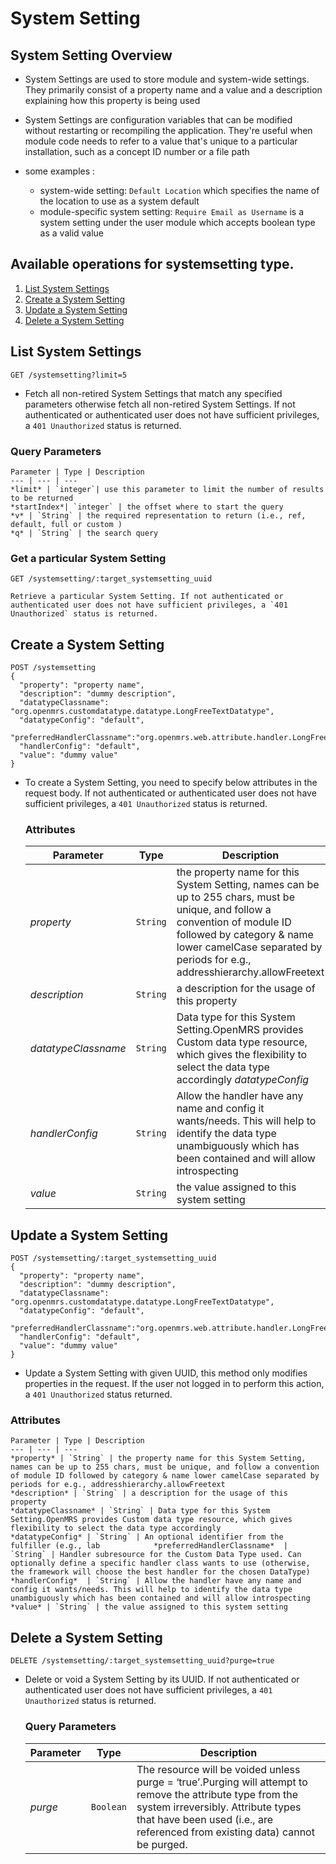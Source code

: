 # System Setting

## System Setting Overview

* System Settings are used to store module and system-wide settings. They primarily consist of a property name and a value and a description explaining how this property is being used

* System Settings are configuration variables that can be modified without restarting or recompiling the application. They're useful when module code needs to refer to a value that's unique to a particular installation, such as a concept ID number or a file path

* some examples : 
     * system-wide setting: `Default Location` which specifies the name of the location to use as a system default 
     * module-specific system setting: `Require Email as Username` is a system setting under the user module which accepts boolean type as a valid value 


## Available operations for systemsetting type.

1. [List System Settings](#list-system-settings)
2. [Create a System Setting](#create-a-system-setting)
3. [Update a System Setting](#update-a-system-setting)
4. [Delete a System Setting](#delete-a-system-setting)

## List System Settings

```console
GET /systemsetting?limit=5
```
* Fetch all non-retired System Settings that match any specified parameters otherwise fetch all non-retired System Settings. 
If not authenticated or authenticated user does not have sufficient privileges, a `401 Unauthorized` status is returned.

### Query Parameters

    Parameter | Type | Description
    --- | --- | ---
    *limit* | `integer`| use this parameter to limit the number of results to be returned 
    *startIndex*| `integer` | the offset where to start the query
    *v* | `String` | the required representation to return (i.e., ref, default, full or custom )
    *q* | `String` | the search query


### Get a particular System Setting

```console
GET /systemsetting/:target_systemsetting_uuid
```
    Retrieve a particular System Setting. If not authenticated or authenticated user does not have sufficient privileges, a `401 Unauthorized` status is returned.


## Create a System Setting


```console
POST /systemsetting
{
  "property": "property name",
  "description": "dummy description",
  "datatypeClassname": "org.openmrs.customdatatype.datatype.LongFreeTextDatatype",
  "datatypeConfig": "default",
  "preferredHandlerClassname":"org.openmrs.web.attribute.handler.LongFreeTextTextareaHandler"
  "handlerConfig": "default",
  "value": "dummy value"
}
```
* To create a System Setting, you need to specify below attributes in the request body. If not authenticated or authenticated user does not have sufficient privileges, a `401 Unauthorized` status is returned.

    ### Attributes

    Parameter | Type | Description
    --- | --- | ---
    *property* | `String` | the property name for this System Setting, names can be up to 255 chars, must be unique, and follow a convention of module ID followed by category & name lower camelCase separated by periods for e.g., addresshierarchy.allowFreetext
    *description* | `String` | a description for the usage of this property
    *datatypeClassname* | `String` | Data type for this System Setting.OpenMRS provides Custom data type resource, which gives the flexibility to select the data type accordingly             *datatypeConfig* | `String` | An optional identifier from the fulfiller (e.g., lab            *preferredHandlerClassname*  | `String` | Handler subresource for the Custom Data Type used. Can optionally define a specific handler class wants to use (otherwise, the framework will choose the best handler for the chosen DataType)
    *handlerConfig*  | `String` | Allow the handler have any name and config it wants/needs. This will help to identify the data type unambiguously which has been contained and will allow introspecting
    *value* | `String` | the value assigned to this system setting 
    
## Update a System Setting


```console
POST /systemsetting/:target_systemsetting_uuid
{
  "property": "property name",
  "description": "dummy description",
  "datatypeClassname": "org.openmrs.customdatatype.datatype.LongFreeTextDatatype",
  "datatypeConfig": "default",
  "preferredHandlerClassname":"org.openmrs.web.attribute.handler.LongFreeTextTextareaHandler"
  "handlerConfig": "default",
  "value": "dummy value"
}
```
* Update a System Setting with given UUID, this method only modifies properties in the request. If the user not logged in to perform this action, a `401 Unauthorized` status returned.

### Attributes

    Parameter | Type | Description
    --- | --- | ---
    *property* | `String` | the property name for this System Setting, names can be up to 255 chars, must be unique, and follow a convention of module ID followed by category & name lower camelCase separated by periods for e.g., addresshierarchy.allowFreetext
    *description* | `String` | a description for the usage of this property
    *datatypeClassname* | `String` | Data type for this System Setting.OpenMRS provides Custom data type resource, which gives flexibility to select the data type accordingly             *datatypeConfig* | `String` | An optional identifier from the fulfiller (e.g., lab            *preferredHandlerClassname*  | `String` | Handler subresource for the Custom Data Type used. Can optionally define a specific handler class wants to use (otherwise, the framework will choose the best handler for the chosen DataType)
    *handlerConfig*  | `String` | Allow the handler have any name and config it wants/needs. This will help to identify the data type unambiguously which has been contained and will allow introspecting
    *value* | `String` | the value assigned to this system setting  
    
## Delete a System Setting

```console
DELETE /systemsetting/:target_systemsetting_uuid?purge=true
```

* Delete or void a System Setting by its UUID. If not authenticated or authenticated user does not have sufficient privileges, a `401 Unauthorized` status is returned.

    ### Query Parameters

    Parameter | Type | Description
    --- | --- | ---
    *purge* | `Boolean` | The resource will be voided unless purge = ‘true’.Purging will attempt to remove the attribute type from the system irreversibly. Attribute types that have been used (i.e., are referenced from existing data) cannot be purged.

